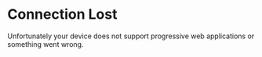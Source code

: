 # Connection Lost

Unfortunately your device does not support progressive web applications or something went wrong.